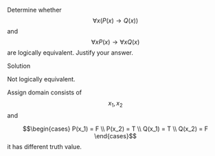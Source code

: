 Determine whether $$\forall x (P(x) \rightarrow Q(x))$$ and $$\forall x P(x) \rightarrow \forall x Q(x)$$ are logically equivalent. Justify your answer.

Solution

Not logically equivalent.

Assign domain consists of $$x_1, x_2$$ and

$$\begin{cases}
P(x_1) = F \\
P(x_2) = T \\
Q(x_1) = T \\
Q(x_2) = F
\end{cases}$$ it has different truth value.
